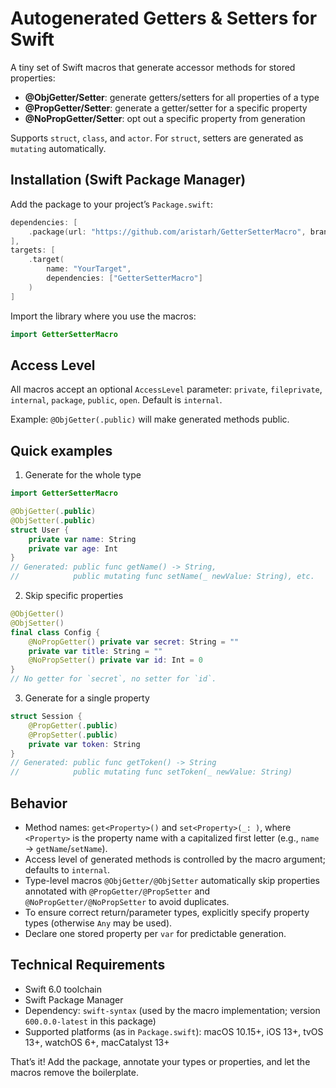 # Autogenerated Getters & Setters for Swift

A tiny set of Swift macros that generate accessor methods for stored properties:
- **@ObjGetter/Setter**: generate getters/setters for all properties of a type
- **@PropGetter/Setter**: generate a getter/setter for a specific property
- **@NoPropGetter/Setter**: opt out a specific property from generation

Supports `struct`, `class`, and `actor`. For `struct`, setters are generated as `mutating` automatically.

## Installation (Swift Package Manager)
Add the package to your project’s `Package.swift`:

```swift
dependencies: [
    .package(url: "https://github.com/aristarh/GetterSetterMacro", branch: "main")
],
targets: [
    .target(
        name: "YourTarget",
        dependencies: ["GetterSetterMacro"]
    )
]
```

Import the library where you use the macros:

```swift
import GetterSetterMacro
```

## Access Level
All macros accept an optional `AccessLevel` parameter: `private`, `fileprivate`, `internal`, `package`, `public`, `open`.
Default is `internal`.

Example: `@ObjGetter(.public)` will make generated methods public.

## Quick examples

1) Generate for the whole type
```swift
import GetterSetterMacro

@ObjGetter(.public)
@ObjSetter(.public)
struct User {
    private var name: String
    private var age: Int
}
// Generated: public func getName() -> String,
//            public mutating func setName(_ newValue: String), etc.
```

2) Skip specific properties
```swift
@ObjGetter()
@ObjSetter()
final class Config {
    @NoPropGetter() private var secret: String = ""
    private var title: String = ""
    @NoPropSetter() private var id: Int = 0
}
// No getter for `secret`, no setter for `id`.
```

3) Generate for a single property
```swift
struct Session {
    @PropGetter(.public)
    @PropSetter(.public)
    private var token: String
}
// Generated: public func getToken() -> String
//            public mutating func setToken(_ newValue: String)
```

## Behavior
- Method names: `get<Property>()` and `set<Property>(_: )`, where `<Property>` is the property name with a capitalized first letter (e.g., `name` → `getName`/`setName`).
- Access level of generated methods is controlled by the macro argument; defaults to `internal`.
- Type-level macros `@ObjGetter/@ObjSetter` automatically skip properties annotated with `@PropGetter/@PropSetter` and `@NoPropGetter/@NoPropSetter` to avoid duplicates.
- To ensure correct return/parameter types, explicitly specify property types (otherwise `Any` may be used).
- Declare one stored property per `var` for predictable generation.

## Technical Requirements
- Swift 6.0 toolchain
- Swift Package Manager
- Dependency: `swift-syntax` (used by the macro implementation; version `600.0.0-latest` in this package)
- Supported platforms (as in `Package.swift`): macOS 10.15+, iOS 13+, tvOS 13+, watchOS 6+, macCatalyst 13+

That’s it! Add the package, annotate your types or properties, and let the macros remove the boilerplate.
